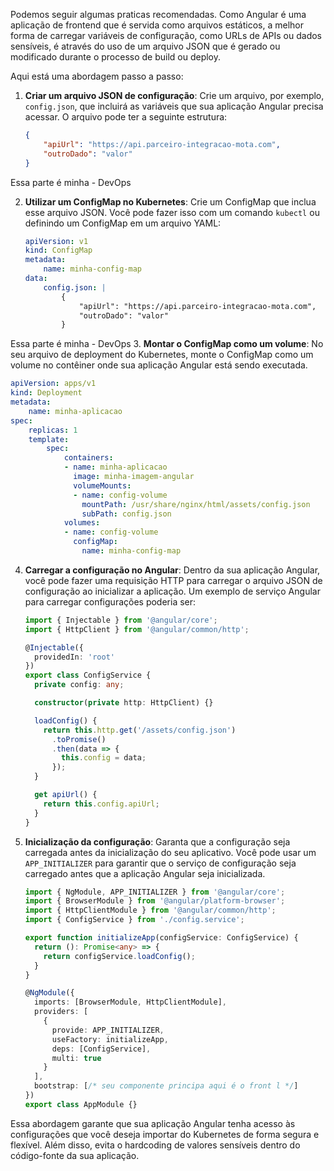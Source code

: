 Podemos seguir algumas praticas recomendadas. Como Angular é uma aplicação de frontend que é servida como arquivos estáticos, a melhor forma de carregar variáveis de configuração, como URLs de APIs ou dados sensíveis, é através do uso de um arquivo JSON que é gerado ou modificado durante o processo de build ou deploy.

Aqui está uma abordagem passo a passo:

1. **Criar um arquivo JSON de configuração**: Crie um arquivo, por exemplo, `config.json`, que incluirá as variáveis que sua aplicação Angular precisa acessar. O arquivo pode ter a seguinte estrutura:

   ```json
   {
       "apiUrl": "https://api.parceiro-integracao-mota.com",
       "outroDado": "valor"
   }
   ```
Essa parte é minha - DevOps

2. **Utilizar um ConfigMap no Kubernetes**: Crie um ConfigMap que inclua esse arquivo JSON. Você pode fazer isso com um comando `kubectl` ou definindo um ConfigMap em um arquivo YAML:

   ```yaml
   apiVersion: v1
   kind: ConfigMap
   metadata:
       name: minha-config-map
   data:
       config.json: |
           {
               "apiUrl": "https://api.parceiro-integracao-mota.com",
               "outroDado": "valor"
           }
   ```
Essa parte é minha - DevOps
3. **Montar o ConfigMap como um volume**: No seu arquivo de deployment do Kubernetes, monte o ConfigMap como um volume no contêiner onde sua aplicação Angular está sendo executada.

   ```yaml
   apiVersion: apps/v1
   kind: Deployment
   metadata:
       name: minha-aplicacao
   spec:
       replicas: 1
       template:
           spec:
               containers:
               - name: minha-aplicacao
                 image: minha-imagem-angular
                 volumeMounts:
                 - name: config-volume
                   mountPath: /usr/share/nginx/html/assets/config.json
                   subPath: config.json
               volumes:
               - name: config-volume
                 configMap:
                   name: minha-config-map
   ```

4. **Carregar a configuração no Angular**: Dentro da sua aplicação Angular, você pode fazer uma requisição HTTP para carregar o arquivo JSON de configuração ao inicializar a aplicação. Um exemplo de serviço Angular para carregar configurações poderia ser:

   ```typescript
   import { Injectable } from '@angular/core';
   import { HttpClient } from '@angular/common/http';

   @Injectable({
     providedIn: 'root'
   })
   export class ConfigService {
     private config: any;

     constructor(private http: HttpClient) {}

     loadConfig() {
       return this.http.get('/assets/config.json')
         .toPromise()
         .then(data => {
           this.config = data;
         });
     }

     get apiUrl() {
       return this.config.apiUrl;
     }
   }
   ```

5. **Inicialização da configuração**: Garanta que a configuração seja carregada antes da inicialização do seu aplicativo. Você pode usar um `APP_INITIALIZER` para garantir que o serviço de configuração seja carregado antes que a aplicação Angular seja inicializada.

   ```typescript
   import { NgModule, APP_INITIALIZER } from '@angular/core';
   import { BrowserModule } from '@angular/platform-browser';
   import { HttpClientModule } from '@angular/common/http';
   import { ConfigService } from './config.service';

   export function initializeApp(configService: ConfigService) {
     return (): Promise<any> => {
       return configService.loadConfig();
     }
   }

   @NgModule({
     imports: [BrowserModule, HttpClientModule],
     providers: [
       {
         provide: APP_INITIALIZER,
         useFactory: initializeApp,
         deps: [ConfigService],
         multi: true
       }
     ],
     bootstrap: [/* seu componente principa aqui é o front l */]
   })
   export class AppModule {}
   ```

Essa abordagem garante que sua aplicação Angular tenha acesso às configurações que você deseja importar do Kubernetes de forma segura e flexível. Além disso, evita o hardcoding de valores sensíveis dentro do código-fonte da sua aplicação.
